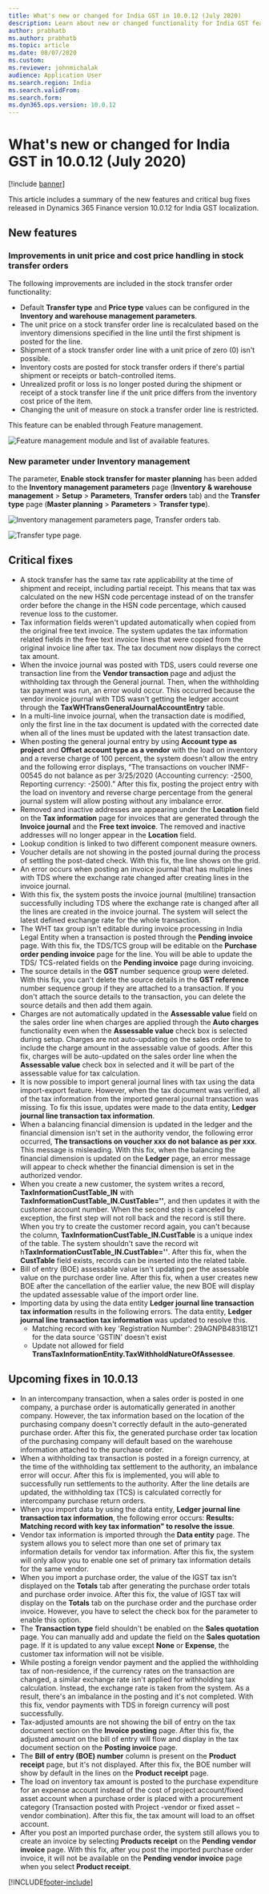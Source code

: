 ```yaml
---
title: What's new or changed for India GST in 10.0.12 (July 2020)
description: Learn about new or changed functionality for India GST features released in Dynamics 365 Finance version 10.0.12, including outlines on new features.
author: prabhatb
ms.author: prabhatb
ms.topic: article
ms.date: 08/07/2020
ms.custom:
ms.reviewer: johnmichalak
audience: Application User 
ms.search.region: India
ms.search.validFrom:
ms.search.form:
ms.dyn365.ops.version: 10.0.12
---
```


# What's new or changed for India GST in 10.0.12 (July 2020)

[!include [banner](../../includes/banner.md)]

This article includes a summary of the new features and critical bug fixes released in Dynamics 365 Finance version 10.0.12 for India GST localization. 

## New features

### Improvements in unit price and cost price handling in stock transfer orders  

The following improvements are included in the stock transfer order functionality: 

- Default **Transfer type** and **Price type** values can be configured in the **Inventory and warehouse management parameters**. 
- The unit price on a stock transfer order line is recalculated based on the inventory dimensions specified in the line until the first shipment is posted for the line. 
- Shipment of a stock transfer order line with a unit price of zero (0) isn't possible. 
- Inventory costs are posted for stock transfer orders if there's partial shipment or receipts or batch-controlled items. 
- Unrealized profit or loss is no longer posted during the shipment or receipt of a stock transfer line if the unit price differs from the inventory cost price of the item. 
- Changing the unit of measure on stock a transfer order line is restricted. 

This feature can be enabled through Feature management.

![Feature management module and list of available features.](../media/gst-feature-management.png)

### New parameter under Inventory management

The parameter, **Enable stock transfer for master planning** has been added to the **Inventory management parameters** page (**Inventory & warehouse management** > **Setup** > **Parameters**, **Transfer orders** tab) and the **Transfer type** page (**Master planning** > **Parameters** > **Transfer type**).  

![Inventory management parameters page, Transfer orders tab.](../media/gst-inventory-parameters.png)

![Transfer type page.](../media/gst-master-planning-parameters.png)

## Critical fixes 

- A stock transfer has the same tax rate applicability at the time of shipment and receipt, including partial receipt. This means that tax was calculated on the new HSN code percentage instead of on the transfer order before the change in the HSN code percentage, which caused revenue loss to the customer.    
- Tax information fields weren't updated automatically when copied from the original free text invoice. The system updates the tax information related fields in the free text invoice lines that were copied from the original invoice line after tax. The tax document now displays the correct tax amount.   
- When the invoice journal was posted with TDS, users could reverse one transaction line from the **Vendor transaction** page and adjust the withholding tax through the General journal. Then, when the withholding tax payment was run, an error would occur. This occurred because the vendor invoice journal with TDS wasn't getting the ledger account through the **TaxWHTransGeneralJournalAccountEntry** table.
- In a multi-line invoice journal, when the transaction date is modified, only the first line in the tax document is updated with the corrected date when all of the lines must be updated with the latest transaction date.  
- When posting the general journal entry by using **Account type as project** and **Offset account type as a vendor** with the load on inventory and a reverse charge of 100 percent, the system doesn't allow the entry and the following error displays, “The transactions on voucher INMF-00545 do not balance as per 3/25/2020 (Accounting currency: -2500, Reporting currency: -2500).” After this fix, posting the project entry with the load on inventory and reverse charge percentage from the general journal system will allow posting without any imbalance error.  
- Removed and inactive addresses are appearing under the **Location** field on the **Tax information** page for invoices that are generated through the **Invoice journal** and the **Free text invoice**. The removed and inactive addresses will no longer appear in the **Location** field.  
- Lookup condition is linked to two different component measure owners.
- Voucher details are not showing in the posted journal during the process of settling the post-dated check. With this fix, the line shows on the grid.  
- An error occurs when posting an invoice journal that has multiple lines with TDS where the exchange rate changed after creating lines in the invoice journal. 
-  With this fix, the system posts the invoice journal (multiline) transaction successfully including TDS where the exchange rate is changed after all the lines are created in the invoice journal. The system will select the latest defined exchange rate for the whole transaction.  
- The WHT tax group isn't editable during invoice processing in India Legal Entity when a transaction is posted through the **Pending invoice** page. With this fix, the TDS/TCS group will be editable on the **Purchase order pending invoice** page for the line. You will be able to update the TDS/ TCS-related fields on the **Pending invoice** page during invoicing.  
- The source details in the **GST** number sequence group were deleted. With this fix, you can't delete the source details in the **GST reference** number sequence group if they are attached to a transaction. If you don't attach the source details to the transaction, you can delete the source details and then add them again.  
- Charges are not automatically updated in the **Assessable value** field on the sales order line when charges are applied through the **Auto charges** functionality even when the **Assessable value** check box is selected during setup. Charges are not auto-updating on the sales order line to include the charge amount in the assessable value of goods. After this fix, charges will be auto-updated on the sales order line when the **Assessable value** check box in selected and it will be part of the assessable value for tax calculation.  
- It is now possible to import general journal lines with tax using the data import-export feature. However, when the tax document was verified, all of the tax information from the imported general journal transaction was missing. To fix this issue, updates were made to the data entity, **Ledger journal line transaction tax information**.  
- When a balancing financial dimension is updated in the ledger and the financial dimension isn't set in the authority vendor, the following error occurred, **The transactions on voucher xxx do not balance as per xxx**. This message is misleading. With this fix, when the balancing the financial dimension is updated on the **Ledger** page, an error message will appear to check whether the financial dimension is set in the authorized vendor.   
- When you create a new customer, the system writes a record, **TaxInformationCustTable_IN** with **TaxInformationCustTable_IN.CustTable=''**, and then updates it with the customer account number. When the second step is canceled by exception, the first step will not roll back and the record is still there. When you try to create the customer record again, you can't because the column, **TaxInformationCustTable_IN.CustTable** is a unique index of the table. The system shouldn't save the record wit h**TaxInformationCustTable_IN.CustTable=''**. After this fix, when the **CustTable** field exists, records can be inserted into the related table.  
- Bill of entry (BOE) assessable value isn't updating per the assessable value on the purchase order line. After this fix, when a user creates new BOE after the cancellation of the earlier value, the new BOE will display the updated assessable value of the import order line.  
- Importing data by using the data entity **Ledger journal line transaction tax information** results in the following errors. The data entity, **Ledger journal line transaction tax information** was updated to resolve this.   
    - Matching record with key 'Registration Number': 29AGNPB4831B1Z1 for the data source 'GSTIN' doesn't exist  
    - Update not allowed for field **TransTaxInformationEntity.TaxWithholdNatureOfAssessee**. 

## Upcoming fixes in 10.0.13

- In an intercompany transaction, when a sales order is posted in one company, a purchase order is automatically generated in another company. However, the tax information based on the location of the purchasing company doesn't correctly default in the auto-generated purchase order. After this fix, the generated purchase order tax location of the purchasing company will default based on the warehouse information attached to the purchase order.
- When a withholding tax transaction is posted in a foreign currency, at the time of the withholding tax settlement to the authority, an imbalance error will occur. After this fix is implemented, you will able to successfully run settlements to the authority. After the line details are updated, the withholding tax (TCS) is calculated correctly for intercompany purchase return orders.
- When you import data by using the data entity, **Ledger journal line transaction tax information**, the following error occurs: **Results: Matching record with key tax information" to resolve the issue**.
- Vendor tax information is imported through the **Data entity** page. The system allows you to select more than one set of primary tax information details for vendor tax information. After this fix, the system will only allow you to enable one set of primary tax information details for the same vendor.
- When you import a purchase order, the value of the IGST tax isn't displayed on the **Totals** tab after generating the purchase order totals and purchase order invoice. After this fix, the value of IGST tax will display on the **Totals** tab on the purchase order and the purchase order invoice. However, you have to select the check box for the parameter to enable this option.
- The **Transaction type** field shouldn't be enabled on the **Sales quotation** page. You can manually add and update the field on the **Sales quotation** page. If it is updated to any value except **None** or **Expense**, the customer tax information will not be visible.
- While posting a foreign vendor payment and the applied the withholding tax of non-residence, if the currency rates on the transaction are changed, a similar exchange rate isn't applied for withholding tax calculation. Instead, the exchange rate is taken from the system. As a result, there's an imbalance in the posting and it's not completed. With this fix, vendor payments with TDS in foreign currency will post successfully.
- Tax-adjusted amounts are not showing the bill of entry on the tax document section on the **Invoice posting** page. After this fix, the adjusted amount on the bill of entry will flow and display in the tax document section on the **Posting invoice** page. 
- The **Bill of entry (BOE) number** column is present on the **Product receipt** page, but it's not displayed. After this fix, the BOE number will show by default in the lines on the **Product receipt** page.
- The load on inventory tax amount is posted to the purchase expenditure for an expense account instead of the cost of project account/fixed asset account when a purchase order is placed with a procurement category (Transaction posted with Project -vendor or fixed asset – vendor combination). After this fix, the tax amount will load to an offset account.
- After you post an imported purchase order, the system still allows you to create an invoice by selecting **Products receipt** on the **Pending vendor invoice** page. With this fix, after you post the imported purchase order invoice, it will not be available on the **Pending vendor invoice** page when you select **Product receipt**.



[!INCLUDE[footer-include](../../../includes/footer-banner.md)]